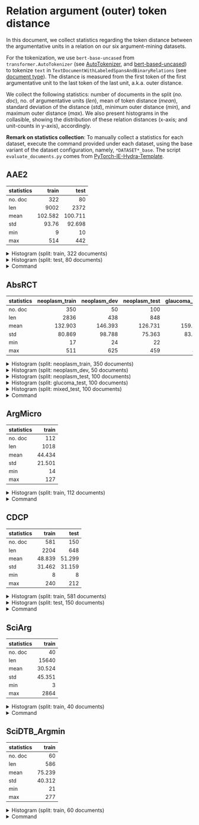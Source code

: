 # Relation argument (outer) token distance

In this document, we collect statistics regarding the token distance between the argumentative units in a relation on our six argument-mining datasets.

For the tokenization, we use `bert-base-uncased` from `transformer.AutoTokenizer` (see [AutoTokenizer](https://huggingface.co/docs/transformers/v4.37.1/en/model_doc/auto#transformers.AutoTokenizer), and [bert-based-uncased](https://huggingface.co/bert-base-uncased))
to tokenize `text` in `TextDocumentWithLabeledSpansAndBinaryRelations` (see [document type](https://github.com/ChristophAlt/pytorch-ie/blob/main/src/pytorch_ie/documents.py)).
The distance is measured from the first token of the first argumentative unit to the last token of the last unit, a.k.a. outer distance.

We collect the following statistics: number of documents in the split (*no. doc*), no. of argumentative units (*len*), mean of token distance (*mean*), standard deviation of the distance (*std*), minimum outer distance (*min*), and maximum outer distance (*max*).
We also present histograms in the collasible, showing the distribution of these relation distances (x-axis; and unit-counts in y-axis), accordingly.

**Remark on statistics collection**:
To manually collect a statistics for each dataset, execute the command provided under each dataset,
using the base variant of the dataset configuration, namely, `*DATASET*_base`.
The script `evaluate_documents.py` comes from [PyTorch-IE-Hydra-Template](https://github.com/ArneBinder/pytorch-ie-hydra-template-1).

## AAE2

| statistics |   train |    test |
| :--------- | ------: | ------: |
| no. doc    |     322 |      80 |
| len        |    9002 |    2372 |
| mean       | 102.582 | 100.711 |
| std        |   93.76 |  92.698 |
| min        |       9 |      10 |
| max        |     514 |     442 |

<details>
  <summary>Histogram (split: train, 322 documents)</summary>

![rtd_aae2_train.png](img%2Frelation_token_distance%2Frtd_aae2_train.png)

</details>
  <details>
  <summary>Histogram (split: test, 80 documents)</summary>

![rtd_aae2_test.png](img%2Frelation_token_distance%2Frtd_aae2_test.png)

</details>

<details>
<summary>Command</summary>

```
python src/evaluate_documents.py dataset=aae2_base metric=count_relation_argument_distances
```

</details>

## AbsRCT

| statistics | neoplasm_train | neoplasm_dev | neoplasm_test | glaucoma_test | mixed_test |
| :--------- | -------------: | -----------: | ------------: | ------------: | ---------: |
| no. doc    |            350 |           50 |           100 |           100 |        100 |
| len        |           2836 |          438 |           848 |           734 |        658 |
| mean       |        132.903 |      146.393 |       126.731 |       159.166 |    145.067 |
| std        |         80.869 |       98.788 |        75.363 |        83.885 |     77.921 |
| min        |             17 |           24 |            22 |            26 |         23 |
| max        |            511 |          625 |           459 |           488 |        459 |

<details>
  <summary>Histogram (split: neoplasm_train, 350 documents)</summary>

![rtd_abs-neo_train.png](img%2Frelation_token_distance%2Frtd_abs-neo_train.png)

</details>
  <details>
  <summary>Histogram (split: neoplasm_dev, 50 documents)</summary>

![rtd_abs-neo_dev.png](img%2Frelation_token_distance%2Frtd_abs-neo_dev.png)

</details>
  <details>
  <summary>Histogram (split: neoplasm_test, 100 documents)</summary>

![rtd_abs-neo_test.png](img%2Frelation_token_distance%2Frtd_abs-neo_test.png)

</details>
  <details>
  <summary>Histogram (split: glucoma_test, 100 documents)</summary>

![rtd_abs-glu_test.png](img%2Frelation_token_distance%2Frtd_abs-glu_test.png)

</details>
  <details>
  <summary>Histogram (split: mixed_test, 100 documents)</summary>

![rtd_abs-mix_test.png](img%2Frelation_token_distance%2Frtd_abs-mix_test.png)

</details>

<details>
<summary>Command</summary>

```
python src/evaluate_documents.py dataset=abstrct_base metric=count_relation_argument_distances
```

</details>

## ArgMicro

| statistics |  train |
| :--------- | -----: |
| no. doc    |    112 |
| len        |   1018 |
| mean       | 44.434 |
| std        | 21.501 |
| min        |     14 |
| max        |    127 |

<details>
  <summary>Histogram (split: train, 112 documents)</summary>

![rtd_argmicro.png](img%2Frelation_token_distance%2Frtd_argmicro.png)

</details>

<details>
<summary>Command</summary>

```
python src/evaluate_documents.py dataset=argmicro_base metric=count_relation_argument_distances
```

</details>

## CDCP

| statistics |  train |   test |
| :--------- | -----: | -----: |
| no. doc    |    581 |    150 |
| len        |   2204 |    648 |
| mean       | 48.839 | 51.299 |
| std        | 31.462 | 31.159 |
| min        |      8 |      8 |
| max        |    240 |    212 |

<details>
  <summary>Histogram (split: train, 581 documents)</summary>

![rtd_cdcp_train.png](img%2Frelation_token_distance%2Frtd_cdcp_train.png)

</details>
  <details>
  <summary>Histogram (split: test, 150 documents)</summary>

![rtd_cdcp_test.png](img%2Frelation_token_distance%2Frtd_cdcp_test.png)

</details>

<details>
<summary>Command</summary>

```
python src/evaluate_documents.py dataset=cdcp_base metric=count_relation_argument_distances
```

</details>

## SciArg

| statistics |  train |
| :--------- | -----: |
| no. doc    |     40 |
| len        |  15640 |
| mean       | 30.524 |
| std        | 45.351 |
| min        |      3 |
| max        |   2864 |

<details>
  <summary>Histogram (split: train, 40 documents)</summary>

![rtd_sciarg.png](img%2Frelation_token_distance%2Frtd_sciarg.png)

</details>

<details>
<summary>Command</summary>

```
python src/evaluate_documents.py dataset=sciarg_base metric=count_relation_argument_distances ++metric.tokenize_kwargs.strict_span_conversion=false
```

</details>

## SciDTB_Argmin

| statistics |  train |
| :--------- | -----: |
| no. doc    |     60 |
| len        |    586 |
| mean       | 75.239 |
| std        | 40.312 |
| min        |     21 |
| max        |    277 |

<details>
  <summary>Histogram (split: train, 60 documents)</summary>

![rtd_scidtb-argmin.png](img%2Frelation_token_distance%2Frtd_scidtb-argmin.png)

</details>

<details>
<summary>Command</summary>

```
python src/evaluate_documents.py dataset=scidtb_argmin_base metric=count_relation_argument_distances
```

</details>
